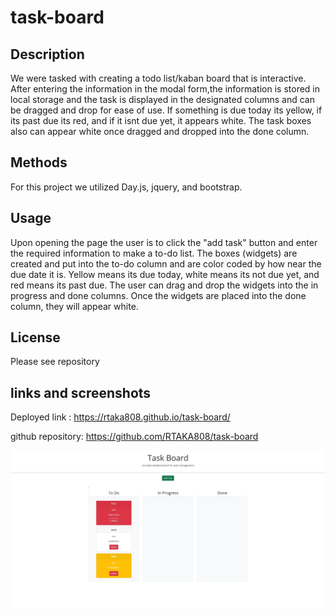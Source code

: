 # task-board

## Description
We were tasked with creating a todo list/kaban board that is interactive.  After entering the information in the modal form,the information is stored in local storage and the task is displayed in the designated columns and can be dragged and drop for ease of use.  If something is due today its yellow, if its past due its red, and if it isnt due yet, it appears white.  The task boxes also can appear white once dragged and dropped into the done column. 

## Methods
For this project we utilized Day.js, jquery, and bootstrap.

## Usage
Upon opening the page the user is to click the "add task" button and enter the required information to make a to-do list.  The boxes (widgets) are created and put into the to-do column and are color coded by how near the due date it is.  Yellow means its due today, white means its not due yet, and red means its past due.  The user can drag and drop the widgets into the in progress and done columns.  Once the widgets are placed into the done column, they will appear white.

## License
Please see repository

## links and screenshots

Deployed link : https://rtaka808.github.io/task-board/

github repository: https://github.com/RTAKA808/task-board

![alt text](<assets/img/task board.JPG>)